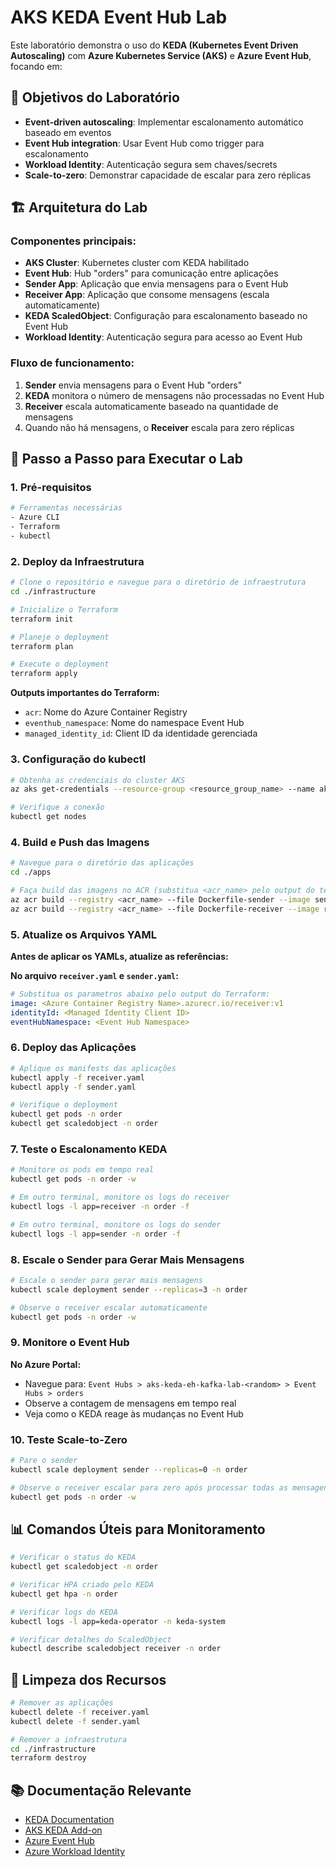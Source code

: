 # AKS KEDA Event Hub Lab

Este laboratório demonstra o uso do **KEDA (Kubernetes Event Driven Autoscaling)** com **Azure Kubernetes Service (AKS)** e **Azure Event Hub**, focando em:

## 🎯 Objetivos do Laboratório

- **Event-driven autoscaling**: Implementar escalonamento automático baseado em eventos
- **Event Hub integration**: Usar Event Hub como trigger para escalonamento
- **Workload Identity**: Autenticação segura sem chaves/secrets
- **Scale-to-zero**: Demonstrar capacidade de escalar para zero réplicas

## 🏗️ Arquitetura do Lab

### Componentes principais:
- **AKS Cluster**: Kubernetes cluster com KEDA habilitado
- **Event Hub**: Hub "orders" para comunicação entre aplicações
- **Sender App**: Aplicação que envia mensagens para o Event Hub
- **Receiver App**: Aplicação que consome mensagens (escala automaticamente)
- **KEDA ScaledObject**: Configuração para escalonamento baseado no Event Hub
- **Workload Identity**: Autenticação segura para acesso ao Event Hub

### Fluxo de funcionamento:
1. **Sender** envia mensagens para o Event Hub "orders"
2. **KEDA** monitora o número de mensagens não processadas no Event Hub
3. **Receiver** escala automaticamente baseado na quantidade de mensagens
4. Quando não há mensagens, o **Receiver** escala para zero réplicas

## 🚀 Passo a Passo para Executar o Lab

### 1. Pré-requisitos

```bash
# Ferramentas necessárias
- Azure CLI
- Terraform
- kubectl
```

### 2. Deploy da Infraestrutura

```bash
# Clone o repositório e navegue para o diretório de infraestrutura
cd ./infrastructure

# Inicialize o Terraform
terraform init

# Planeje o deployment 
terraform plan 

# Execute o deployment
terraform apply 
```

**Outputs importantes do Terraform:**
- `acr`: Nome do Azure Container Registry
- `eventhub_namespace`: Nome do namespace Event Hub
- `managed_identity_id`: Client ID da identidade gerenciada

### 3. Configuração do kubectl

```bash
# Obtenha as credenciais do cluster AKS
az aks get-credentials --resource-group <resource_group_name> --name aks-keda-eh-kafka-lab

# Verifique a conexão
kubectl get nodes
```

### 4. Build e Push das Imagens

```bash
# Navegue para o diretório das aplicações
cd ./apps

# Faça build das imagens no ACR (substitua <acr_name> pelo output do terraform)
az acr build --registry <acr_name> --file Dockerfile-sender --image sender:v1 .
az acr build --registry <acr_name> --file Dockerfile-receiver --image receiver:v1 .
```

### 5. Atualize os Arquivos YAML

**Antes de aplicar os YAMLs, atualize as referências:**

**No arquivo `receiver.yaml` e `sender.yaml`:**
```yaml
# Substitua os parametros abaixo pelo output do Terraform:
image: <Azure Container Registry Name>.azurecr.io/receiver:v1
identityId: <Managed Identity Client ID>
eventHubNamespace: <Event Hub Namespace>

```

### 6. Deploy das Aplicações

```bash
# Aplique os manifests das aplicações
kubectl apply -f receiver.yaml
kubectl apply -f sender.yaml

# Verifique o deployment
kubectl get pods -n order
kubectl get scaledobject -n order
```

### 7. Teste o Escalonamento KEDA

```bash
# Monitore os pods em tempo real
kubectl get pods -n order -w

# Em outro terminal, monitore os logs do receiver
kubectl logs -l app=receiver -n order -f

# Em outro terminal, monitore os logs do sender
kubectl logs -l app=sender -n order -f
```

### 8. Escale o Sender para Gerar Mais Mensagens

```bash
# Escale o sender para gerar mais mensagens
kubectl scale deployment sender --replicas=3 -n order

# Observe o receiver escalar automaticamente
kubectl get pods -n order -w
```

### 9. Monitore o Event Hub

**No Azure Portal:**
- Navegue para: `Event Hubs > aks-keda-eh-kafka-lab-<random> > Event Hubs > orders`
- Observe a contagem de mensagens em tempo real
- Veja como o KEDA reage às mudanças no Event Hub

### 10. Teste Scale-to-Zero

```bash
# Pare o sender
kubectl scale deployment sender --replicas=0 -n order

# Observe o receiver escalar para zero após processar todas as mensagens
kubectl get pods -n order -w
```

## 📊 Comandos Úteis para Monitoramento

```bash
# Verificar o status do KEDA
kubectl get scaledobject -n order

# Verificar HPA criado pelo KEDA
kubectl get hpa -n order

# Verificar logs do KEDA
kubectl logs -l app=keda-operator -n keda-system

# Verificar detalhes do ScaledObject
kubectl describe scaledobject receiver -n order
```


## 🧹 Limpeza dos Recursos

```bash
# Remover as aplicações
kubectl delete -f receiver.yaml
kubectl delete -f sender.yaml

# Remover a infraestrutura
cd ./infrastructure
terraform destroy
```

## 📚 Documentação Relevante

- [KEDA Documentation](https://keda.sh/)
- [AKS KEDA Add-on](https://docs.microsoft.com/en-us/azure/aks/keda-about)
- [Azure Event Hub](https://docs.microsoft.com/en-us/azure/event-hubs/)
- [Azure Workload Identity](https://docs.microsoft.com/en-us/azure/aks/workload-identity-overview)